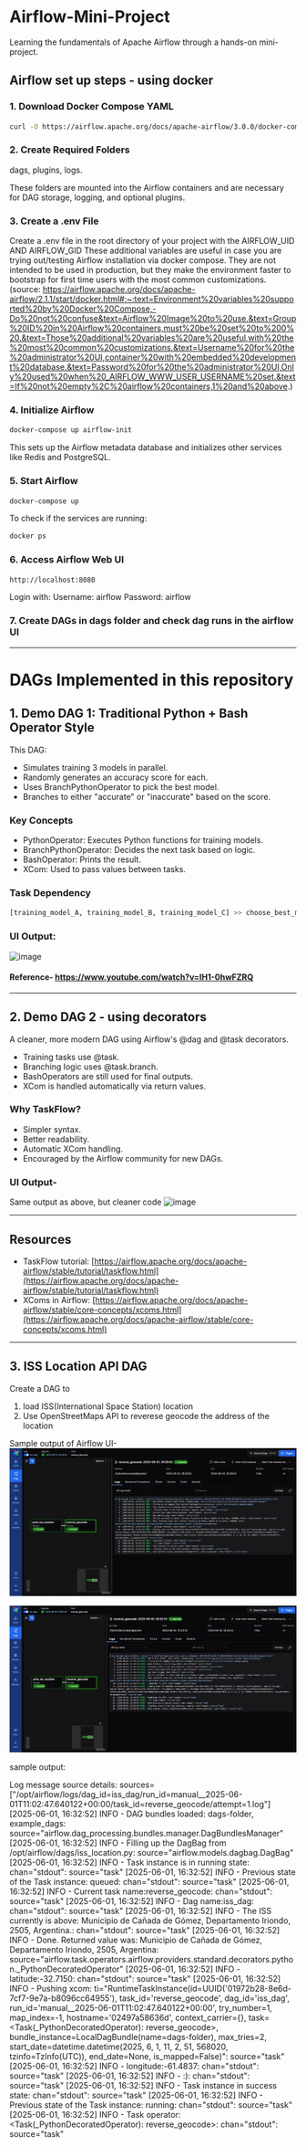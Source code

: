 # Airflow-Mini-Project
Learning the fundamentals of Apache Airflow through a hands-on mini-project. 

## Airflow set up steps - using docker
### 1. Download Docker Compose YAML

```bash
curl -O https://airflow.apache.org/docs/apache-airflow/3.0.0/docker-compose.yaml
```
### 2. Create Required Folders
dags, plugins, logs.


These folders are mounted into the Airflow containers and are necessary for DAG storage, logging, and optional plugins.

### 3. Create a .env File
Create a .env file in the root directory of your project with the AIRFLOW_UID AND AIRFLOW_GID 
These additional variables are useful in case you are trying out/testing Airflow installation via docker compose. They are not intended to be used in production, but they make the environment faster to bootstrap for first time users with the most common customizations.
(source: https://airflow.apache.org/docs/apache-airflow/2.1.1/start/docker.html#:~:text=Environment%20variables%20supported%20by%20Docker%20Compose,-Do%20not%20confuse&text=Airflow%20Image%20to%20use.&text=Group%20ID%20in%20Airflow%20containers,must%20be%20set%20to%200%20.&text=Those%20additional%20variables%20are%20useful,with%20the%20most%20common%20customizations.&text=Username%20for%20the%20administrator%20UI,container%20with%20embedded%20development%20database.&text=Password%20for%20the%20administrator%20UI,Only%20used%20when%20_AIRFLOW_WWW_USER_USERNAME%20set.&text=If%20not%20empty%2C%20airflow%20containers,1%20and%20above.)

### 4. Initialize Airflow
```bash
docker-compose up airflow-init
```
This sets up the Airflow metadata database and initializes other services like Redis and PostgreSQL.

### 5. Start Airflow
```bash
docker-compose up
```
To check if the services are running:
```bash
docker ps
```
### 6. Access Airflow Web UI
```bash
http://localhost:8080
```
Login with:
Username: airflow
Password: airflow

### 7. Create DAGs in dags folder and check dag runs in the airflow UI
---
# DAGs Implemented in this repository
## 1. Demo DAG 1: Traditional Python + Bash Operator Style

This DAG:

* Simulates training 3 models in parallel.
* Randomly generates an accuracy score for each.
* Uses BranchPythonOperator to pick the best model.
* Branches to either "accurate" or "inaccurate" based on the score.

### Key Concepts

* PythonOperator: Executes Python functions for training models.
* BranchPythonOperator: Decides the next task based on logic.
* BashOperator: Prints the result.
* XCom: Used to pass values between tasks.

### Task Dependency

```python
[training_model_A, training_model_B, training_model_C] >> choose_best_model >> [accurate, inaccurate]
```

### UI Output:
![image](https://github.com/user-attachments/assets/f8b7f547-1c97-4a0f-b144-4aab0fc97e2f)

#### Reference- https://www.youtube.com/watch?v=IH1-0hwFZRQ
---

## 2. Demo DAG 2 - using decorators

A cleaner, more modern DAG using Airflow's @dag and @task decorators.

* Training tasks use @task.
* Branching logic uses @task.branch.
* BashOperators are still used for final outputs.
* XCom is handled automatically via return values.

### Why TaskFlow?

* Simpler syntax.
* Better readability.
* Automatic XCom handling.
* Encouraged by the Airflow community for new DAGs.

### UI Output-
Same output as above, but cleaner code
![image](https://github.com/user-attachments/assets/504c0654-de6b-4c75-a9e3-3a9b9f145266)

---

## Resources

* TaskFlow tutorial: [https://airflow.apache.org/docs/apache-airflow/stable/tutorial/taskflow.html](https://airflow.apache.org/docs/apache-airflow/stable/tutorial/taskflow.html)
* XComs in Airflow: [https://airflow.apache.org/docs/apache-airflow/stable/core-concepts/xcoms.html](https://airflow.apache.org/docs/apache-airflow/stable/core-concepts/xcoms.html)

---
## 3. ISS Location API DAG
Create a DAG to 
1. load ISS(International Space Station) location
2. Use OpenStreetMaps API to reverese geocode the address of the location

Sample output of Airflow UI- 
![alt text](image.png)

![alt text](image-1.png)

sample output:


Log message source details: sources=["/opt/airflow/logs/dag_id=iss_dag/run_id=manual__2025-06-01T11:02:47.640122+00:00/task_id=reverse_geocode/attempt=1.log"]
[2025-06-01, 16:32:52] INFO - DAG bundles loaded: dags-folder, example_dags: source="airflow.dag_processing.bundles.manager.DagBundlesManager"
[2025-06-01, 16:32:52] INFO - Filling up the DagBag from /opt/airflow/dags/iss_location.py: source="airflow.models.dagbag.DagBag"
[2025-06-01, 16:32:52] INFO - Task instance is in running state: chan="stdout": source="task"
[2025-06-01, 16:32:52] INFO -  Previous state of the Task instance: queued: chan="stdout": source="task"
[2025-06-01, 16:32:52] INFO - Current task name:reverse_geocode: chan="stdout": source="task"
[2025-06-01, 16:32:52] INFO - Dag name:iss_dag: chan="stdout": source="task"
[2025-06-01, 16:32:52] INFO - The ISS currently is above: Municipio de Cañada de Gómez, Departamento Iriondo, 2505, Argentina.: chan="stdout": source="task"
[2025-06-01, 16:32:52] INFO - Done. Returned value was: Municipio de Cañada de Gómez, Departamento Iriondo, 2505, Argentina: source="airflow.task.operators.airflow.providers.standard.decorators.python._PythonDecoratedOperator"
[2025-06-01, 16:32:52] INFO -  latitude:-32.7150: chan="stdout": source="task"
[2025-06-01, 16:32:52] INFO - Pushing xcom: ti="RuntimeTaskInstance(id=UUID('01972b28-8e6d-7cf7-9e7a-b8096cc64955'), task_id='reverse_geocode', dag_id='iss_dag', run_id='manual__2025-06-01T11:02:47.640122+00:00', try_number=1, map_index=-1, hostname='02497a58636d', context_carrier={}, task=<Task(_PythonDecoratedOperator): reverse_geocode>, bundle_instance=LocalDagBundle(name=dags-folder), max_tries=2, start_date=datetime.datetime(2025, 6, 1, 11, 2, 51, 568020, tzinfo=TzInfo(UTC)), end_date=None, is_mapped=False)": source="task"
[2025-06-01, 16:32:52] INFO - longitude:-61.4837: chan="stdout": source="task"
[2025-06-01, 16:32:52] INFO -  :): chan="stdout": source="task"
[2025-06-01, 16:32:52] INFO - Task instance in success state: chan="stdout": source="task"
[2025-06-01, 16:32:52] INFO -  Previous state of the Task instance: running: chan="stdout": source="task"
[2025-06-01, 16:32:52] INFO - Task operator:<Task(_PythonDecoratedOperator): reverse_geocode>: chan="stdout": source="task"
